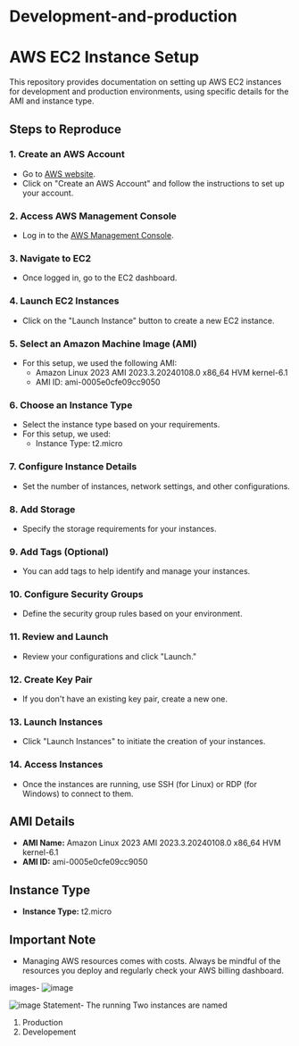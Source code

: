 # Development-and-production
# AWS EC2 Instance Setup

This repository provides documentation on setting up AWS EC2 instances for development and production environments, using specific details for the AMI and instance type.

## Steps to Reproduce

### 1. Create an AWS Account
   - Go to [AWS website](https://aws.amazon.com/).
   - Click on "Create an AWS Account" and follow the instructions to set up your account.

### 2. Access AWS Management Console
   - Log in to the [AWS Management Console](https://aws.amazon.com/console/).

### 3. Navigate to EC2
   - Once logged in, go to the EC2 dashboard.

### 4. Launch EC2 Instances
   - Click on the "Launch Instance" button to create a new EC2 instance.

### 5. Select an Amazon Machine Image (AMI)
   - For this setup, we used the following AMI:
     - Amazon Linux 2023 AMI 2023.3.20240108.0 x86_64 HVM kernel-6.1
     - AMI ID: ami-0005e0cfe09cc9050

### 6. Choose an Instance Type
   - Select the instance type based on your requirements.
   - For this setup, we used:
     - Instance Type: t2.micro

### 7. Configure Instance Details
   - Set the number of instances, network settings, and other configurations.

### 8. Add Storage
   - Specify the storage requirements for your instances.

### 9. Add Tags (Optional)
   - You can add tags to help identify and manage your instances.

### 10. Configure Security Groups
   - Define the security group rules based on your environment.

### 11. Review and Launch
   - Review your configurations and click "Launch."

### 12. Create Key Pair
   - If you don't have an existing key pair, create a new one.

### 13. Launch Instances
   - Click "Launch Instances" to initiate the creation of your instances.

### 14. Access Instances
   - Once the instances are running, use SSH (for Linux) or RDP (for Windows) to connect to them.

## AMI Details
   - **AMI Name:** Amazon Linux 2023 AMI 2023.3.20240108.0 x86_64 HVM kernel-6.1
   - **AMI ID:** ami-0005e0cfe09cc9050

## Instance Type
   - **Instance Type:** t2.micro

## Important Note
   - Managing AWS resources comes with costs. Always be mindful of the resources you deploy and regularly check your AWS billing dashboard.

images-
![image](https://github.com/gautam99vishwa/Development-and-production/assets/103621752/f1876948-ad20-4b01-b321-07ace70c0ac8)

![image](https://github.com/gautam99vishwa/Development-and-production/assets/103621752/74b8253f-5f81-49bc-9541-f8a0b9bb072b)
Statement- The running Two instances are named 
1.  Production
2. Developement


